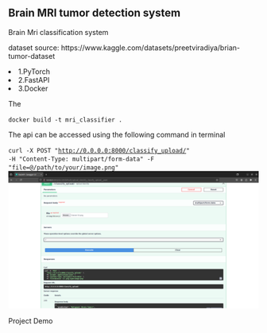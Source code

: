## Brain MRI tumor detection system


<html>
<head>Brain Mri classification system</head>
<body>
<p>dataset source: https://www.kaggle.com/datasets/preetviradiya/brian-tumor-dataset</p>
<p>
<li>1.PyTorch</li>
<li>2.FastAPI</li>
<li>3.Docker</li>
<p>The </p>
<code>docker build -t mri_classifier .</code>

<p>The api can be accessed using the following command in terminal</p>

<code>curl -X POST "http://0.0.0.0:8000/classify_upload/" -H "Content-Type: multipart/form-data" -F "file=@/path/to/your/image.png"
</code>
<img src="./assets/Screenshot from 2024-10-17 12-48-25.png"></img>

<p><strog>Project Demo</strog></p>

[](https://github.com/user-attachments/assets/247c0d35-6d17-4f0c-a6a2-d1437faaaa63)

</body>


</html>
